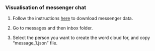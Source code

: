 ### Visualisation of messenger chat


1. Follow the instructions [here](https://www.zapptales.com/en/download-facebook-messenger-chat-history-how-to/) to download messenger data.

2. Go to messages and then inbox folder.

3. Select the person you want to create the word cloud for, and copy “message_1.json” file.
